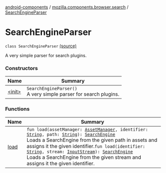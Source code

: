 [android-components](../../index.md) / [mozilla.components.browser.search](../index.md) / [SearchEngineParser](./index.md)

# SearchEngineParser

`class SearchEngineParser` [(source)](https://github.com/mozilla-mobile/android-components/blob/master/components/browser/search/src/main/java/mozilla/components/browser/search/SearchEngineParser.kt#L25)

A very simple parser for search plugins.

### Constructors

| Name | Summary |
|---|---|
| [&lt;init&gt;](-init-.md) | `SearchEngineParser()`<br>A very simple parser for search plugins. |

### Functions

| Name | Summary |
|---|---|
| [load](load.md) | `fun load(assetManager: `[`AssetManager`](https://developer.android.com/reference/android/content/res/AssetManager.html)`, identifier: `[`String`](https://kotlinlang.org/api/latest/jvm/stdlib/kotlin/-string/index.html)`, path: `[`String`](https://kotlinlang.org/api/latest/jvm/stdlib/kotlin/-string/index.html)`): `[`SearchEngine`](../-search-engine/index.md)<br>Loads a SearchEngine from the given path in assets and assigns it the given identifier.`fun load(identifier: `[`String`](https://kotlinlang.org/api/latest/jvm/stdlib/kotlin/-string/index.html)`, stream: `[`InputStream`](https://developer.android.com/reference/java/io/InputStream.html)`): `[`SearchEngine`](../-search-engine/index.md)<br>Loads a SearchEngine from the given stream and assigns it the given identifier. |
